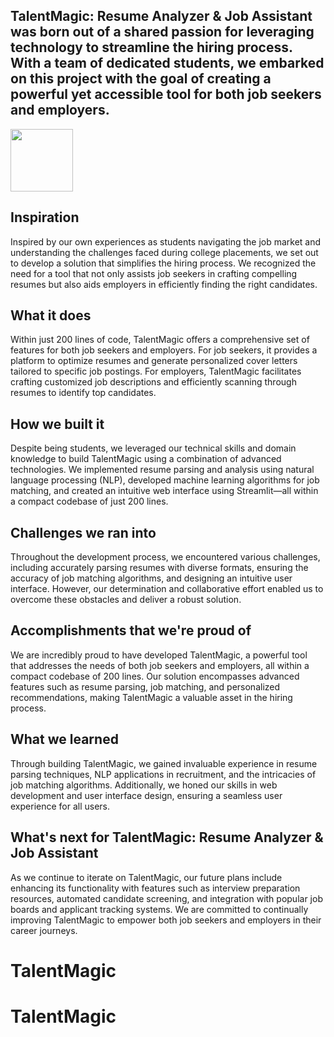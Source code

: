 ## TalentMagic: Resume Analyzer & Job Assistant was born out of a shared passion for leveraging technology to streamline the hiring process. With a team of dedicated students, we embarked on this project with the goal of creating a powerful yet accessible tool for both job seekers and employers.

<img src = 'images/logo.png' width=100 align=center>

## Inspiration

Inspired by our own experiences as students navigating the job market and understanding the challenges faced during college placements, we set out to develop a solution that simplifies the hiring process. We recognized the need for a tool that not only assists job seekers in crafting compelling resumes but also aids employers in efficiently finding the right candidates.

## What it does

Within just 200 lines of code, TalentMagic offers a comprehensive set of features for both job seekers and employers. For job seekers, it provides a platform to optimize resumes and generate personalized cover letters tailored to specific job postings. For employers, TalentMagic facilitates crafting customized job descriptions and efficiently scanning through resumes to identify top candidates.

## How we built it

Despite being students, we leveraged our technical skills and domain knowledge to build TalentMagic using a combination of advanced technologies. We implemented resume parsing and analysis using natural language processing (NLP), developed machine learning algorithms for job matching, and created an intuitive web interface using Streamlit—all within a compact codebase of just 200 lines.

## Challenges we ran into

Throughout the development process, we encountered various challenges, including accurately parsing resumes with diverse formats, ensuring the accuracy of job matching algorithms, and designing an intuitive user interface. However, our determination and collaborative effort enabled us to overcome these obstacles and deliver a robust solution.

## Accomplishments that we're proud of

We are incredibly proud to have developed TalentMagic, a powerful tool that addresses the needs of both job seekers and employers, all within a compact codebase of 200 lines. Our solution encompasses advanced features such as resume parsing, job matching, and personalized recommendations, making TalentMagic a valuable asset in the hiring process.

## What we learned

Through building TalentMagic, we gained invaluable experience in resume parsing techniques, NLP applications in recruitment, and the intricacies of job matching algorithms. Additionally, we honed our skills in web development and user interface design, ensuring a seamless user experience for all users.

## What's next for TalentMagic: Resume Analyzer & Job Assistant

As we continue to iterate on TalentMagic, our future plans include enhancing its functionality with features such as interview preparation resources, automated candidate screening, and integration with popular job boards and applicant tracking systems. We are committed to continually improving TalentMagic to empower both job seekers and employers in their career journeys.
# TalentMagic
# TalentMagic

